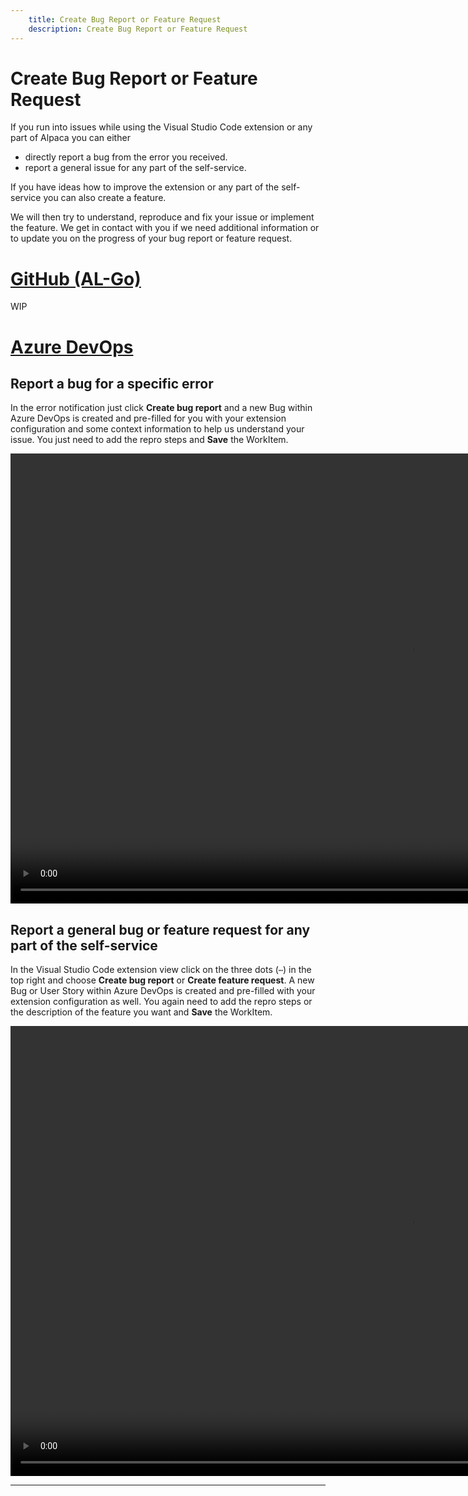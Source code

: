 ```yaml
---
    title: Create Bug Report or Feature Request
    description: Create Bug Report or Feature Request
---
```


# Create Bug Report or Feature Request

If you run into issues while using the Visual Studio Code extension or any part of Alpaca you can either

- directly report a bug from the error you received.
- report a general issue for any part of the self-service.

If you have ideas how to improve the extension or any part of the self-service you can also create a feature.

We will then try to understand, reproduce and fix your issue or implement the feature. We get in contact with you if we need additional information or to update you on the progress of your bug report or feature request.

# [**GitHub (AL-Go)**](#tab/github)
WIP

# [**Azure DevOps**](#tab/azdevops)

## Report a bug for a specific error

In the error notification just click **Create bug report** and a new Bug within Azure DevOps is created and pre-filled for you with your extension configuration and some context information to help us understand your issue. You just need to add the repro steps and **Save** the WorkItem.

<video width="1280px" height="720px" controls>
  <source src="../media/bug-report.mp4" type="video/mp4">
  Your browser does not support the video tag.
</video>

## Report a general bug or feature request for any part of the self-service

In the Visual Studio Code extension view click on the three dots (`⋯`) in the top right and choose **Create bug report** or **Create feature request**. A new Bug or User Story within Azure DevOps is created and pre-filled with your extension configuration as well. You again need to add the repro steps or the description of the feature you want and **Save** the WorkItem.

<video width="1280px" height="720px" controls>
  <source src="../media/bug-report2.mp4" type="video/mp4">
  Your browser does not support the video tag.
</video>

---